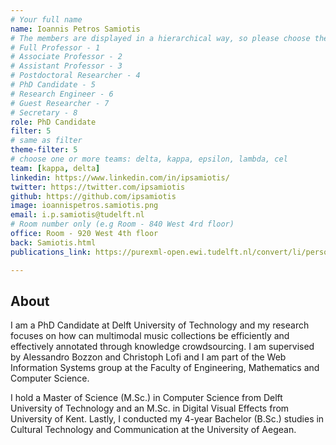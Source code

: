 ```yaml
---
# Your full name
name: Ioannis Petros Samiotis
# The members are displayed in a hierarchical way, so please choose the role and filter number from this list:
# Full Professor - 1
# Associate Professor - 2
# Assistant Professor - 3
# Postdoctoral Researcher - 4
# PhD Candidate - 5
# Research Engineer - 6
# Guest Researcher - 7
# Secretary - 8
role: PhD Candidate
filter: 5
# same as filter
theme-filter: 5
# choose one or more teams: delta, kappa, epsilon, lambda, cel
team: [kappa, delta]
linkedin: https://www.linkedin.com/in/ipsamiotis/
twitter: https://twitter.com/ipsamiotis
github: https://github.com/ipsamiotis
image: ioannispetros.samiotis.png
email: i.p.samiotis@tudelft.nl
# Room number only (e.g Room - 840 West 4rd floor)
office: Room - 920 West 4th floor
back: Samiotis.html
publications_link: https://purexml-open.ewi.tudelft.nl/convert/li/persons/8e6cd969-4e45-4aa2-a83b-c396ea19ce5f

---
```


## About
I am a PhD Candidate at Delft University of Technology and my research focuses on how can multimodal music collections be efficiently and effectively annotated through knowledge crowdsourcing. I am supervised by Alessandro Bozzon and Christoph Lofi and I am part of the Web Information Systems group at the Faculty of Engineering, Mathematics and Computer Science.

I hold a Master of Science (M.Sc.) in Computer Science from Delft University of Technology and an M.Sc. in Digital Visual Effects from University of Kent. Lastly, I conducted my 4-year Bachelor (B.Sc.) studies in Cultural Technology and Communication at the University of Aegean.



